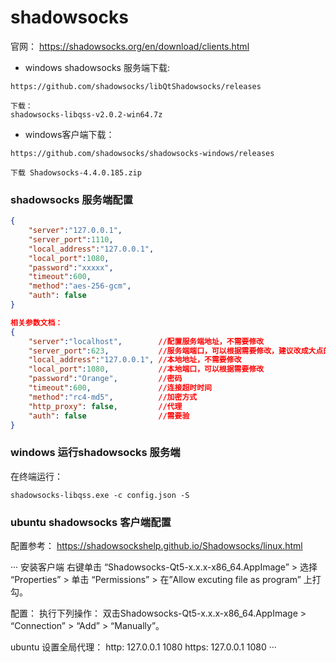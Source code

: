 # shadowsocks 
官网：
https://shadowsocks.org/en/download/clients.html

* windows shadowsocks 服务端下载:
```
https://github.com/shadowsocks/libQtShadowsocks/releases

下载：
shadowsocks-libqss-v2.0.2-win64.7z
```

* windows客户端下载：
```
https://github.com/shadowsocks/shadowsocks-windows/releases

下载 Shadowsocks-4.4.0.185.zip
```

### shadowsocks 服务端配置
```json
{
    "server":"127.0.0.1",
    "server_port":1110,
    "local_address":"127.0.0.1",
    "local_port":1080,
    "password":"xxxxx",
    "timeout":600,
    "method":"aes-256-gcm",
    "auth": false
}

相关参数文档：
{
    "server":"localhost",        //配置服务端地址，不需要修改
    "server_port":623,           //服务端端口，可以根据需要修改，建议改成大点的不会被占用的端口
    "local_address":"127.0.0.1", //本地地址，不需要修改
    "local_port":1080,           //本地端口，可以根据需要修改
    "password":"Orange",         //密码
    "timeout":600,               //连接超时时间
    "method":"rc4-md5",          //加密方式
    "http_proxy": false,         //代理
    "auth": false                //需要验
}
```

### windows 运行shadowsocks 服务端
在终端运行：
```
shadowsocks-libqss.exe -c config.json -S
```


### ubuntu shadowsocks 客户端配置
配置参考：
https://shadowsockshelp.github.io/Shadowsocks/linux.html

···
安装客户端
右键单击 “Shadowsocks-Qt5-x.x.x-x86_64.AppImage” > 选择 “Properties” > 单击 “Permissions” > 在”Allow excuting file as program” 上打勾。

配置：
执行下列操作：
双击Shadowsocks-Qt5-x.x.x-x86_64.AppImage > “Connection” > “Add” > “Manually”。

ubuntu 设置全局代理：
http: 127.0.0.1 1080
https: 127.0.0.1 1080
···